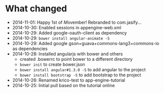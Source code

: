 What changed
============

 - 2014-11-01: Happy 1st of *M*ovember!  Rebranded to com.jasify...
 - 2014-10-30: Enabled sessions in appengine-web.xml
 - 2014-10-29: Added google-oauth-client as dependency
 - 2014-10-29: `bower install angular-animate -S`
 - 2014-10-29: Added google gson+guava+commons-lang3+commons-io as dependencies
 - 2014-10-28: Installed angularjs with bower and others
   * created .bowerrc to point bower to a different directory
   * `bower init` to create bower.json
   * `bower install angular#1.3.0 -S` to add angular to the project
   * `bower install bootstrap -S` to add bootstrap to the project
 - 2014-10-26: Renamed krico-test to app-engine-tutorial
 - 2014-10-25: Initial pull based on the tutorial online
